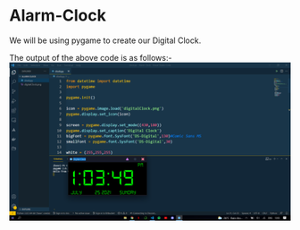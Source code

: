 # Alarm-Clock


We will be using pygame to create our Digital Clock.




The output of the above code is as follows:-
![](alarmClockOp.png)
